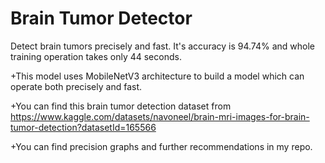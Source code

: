 # Brain Tumor Detector
Detect brain tumors precisely and fast. It's accuracy is 94.74% and whole training operation takes only 44 seconds.

+This model uses MobileNetV3 architecture to build a model which can operate both precisely and fast.

+You can find this brain tumor detection dataset from https://www.kaggle.com/datasets/navoneel/brain-mri-images-for-brain-tumor-detection?datasetId=165566

+You can find precision graphs and further recommendations in my repo.

